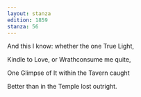 ```yaml
---
layout: stanza
edition: 1859
stanza: 56
---
```


And this I know: whether the one True Light,

Kindle to Love, or Wrathconsume me quite,

⁠One Glimpse of It within the Tavern caught

Better than in the Temple lost outright.